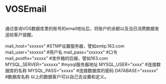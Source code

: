 # VOSEmail
<br>通过查询VOS数据库里的账号的email地址后，将账户的余额以及当日消费数据发送给客户提醒。</br>
<br>mail_host="xxxxxx"  #STMP设置服务器，譬如smtp.163.com</br>
mail_user="xxxxxx"    #用户名
mail_pass="xxxxxx"   #口令 
mail_postfix="xxxxx"  #发件箱的后缀，譬如163.com
MYSQL_SERVER="xxxxxx" #mysql服务器地址
MYSQL_USER="xxxx"     #连接数据库的名称
MYSQL_PASS="xxxxx"    #连接数据库的密码
DATABASE="xxxxxx"     #数据库名称
以上的数据客户可以自己去设置和定义。
